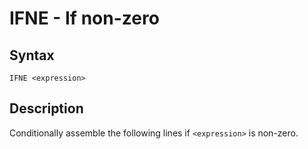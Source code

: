 # IFNE - If non-zero

## Syntax
```assembly
IFNE <expression>
```

## Description
Conditionally assemble the following lines if `<expression>` is non-zero.
